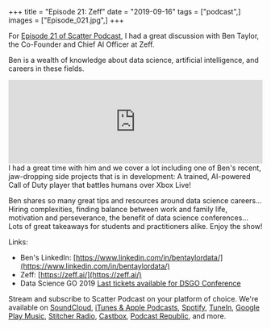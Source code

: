+++
title = "Episode 21: Zeff"
date = "2019-09-16"
tags = ["podcast",]
images = ["Episode_021.jpg",]
+++

For [Episode 21 of Scatter Podcast](https://soundcloud.com/scatterpodcast/episode-021), I had a great discussion with Ben Taylor, the Co-Founder and Chief AI Officer at Zeff.
<!--more-->
Ben is a wealth of knowledge about data science, artificial intelligence, and careers in these fields.

<iframe width="100%" height="166" scrolling="no" frameborder="no" allow="autoplay" src="https://w.soundcloud.com/player/?url=https%3A//api.soundcloud.com/tracks/676889214&color=%23941d5a&auto_play=false&hide_related=true&show_comments=false&show_user=true&show_reposts=false&show_teaser=false"></iframe>
I had a great time with him and we cover a lot including one of Ben's recent, jaw-dropping side projects that is in development: A trained, AI-powered Call of Duty player that battles humans over Xbox Live!

Ben shares so many great tips and resources around data science careers... Hiring complexities, finding balance between work and family life, motivation and perseverance, the benefit of data science conferences... Lots of great takeaways for students and practitioners alike. Enjoy the show!

Links:

* Ben's LinkedIn: [https://www.linkedin.com/in/bentaylordata/](https://www.linkedin.com/in/bentaylordata/)
* Zeff: [https://zeff.ai/](https://zeff.ai/)
* Data Science GO 2019 [Last tickets available for DSGO Conference](https://www.datasciencego.com/)

Stream and subscribe to Scatter Podcast on your platform of choice. We're available on [SoundCloud](https://soundcloud.com/scatterpodcast), [iTunes & Apple Podcasts](https://podcasts.apple.com/us/podcast/scatter-podcast/id1458544194), [Spotify](https://open.spotify.com/show/64UpJwByrdsrLSYObuEeHx?si=n_UlBzrYQv6ptBjeXfSOsw), [TuneIn](https://tunein.com/podcasts/Business--Economics-Podcasts/Scatter-Podcast-p1216105/), [Google Play Music](https://playmusic.app.goo.gl/?ibi=com.google.PlayMusic&isi=691797987&ius=googleplaymusic&apn=com.google.android.music&link=https://play.google.com/music/m/Iqayzaqkmvhu5op3yehzbj5bus4?t%3DScatter_Podcast%26pcampaignid%3DMKT-na-all-co-pr-mu-pod-16), [Stitcher Radio](https://www.stitcher.com/podcast/scatter-podcast/httpssoundcloudcomscatterpodcast), [Castbox](https://castbox.fm/channel/id2083174), [Podcast Republic](https://www.podcastrepublic.net/podcast/1458544194), and more.